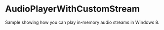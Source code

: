 AudioPlayerWithCustomStream
===========================

Sample showing how you can play in-memory audio streams in Windows 8.

